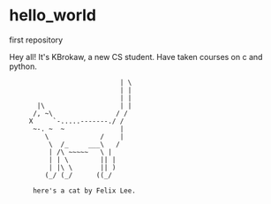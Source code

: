 # hello_world
first repository

Hey all! 
It's KBrokaw, a new CS student.
Have taken courses on c and python.
                              
                                | \
                                | |
                                | |
           |\                   | |
          /, ~\                / /
         X     `-.....-------./ /
          ~-. ~  ~              |
             \             /    |
              \  /_     ___\   /
              | /\ ~~~~~   \ |
              | | \        || |
              | |\ \       || )
             (_/ (_/      ((_/
             
          here's a cat by Felix Lee. 
